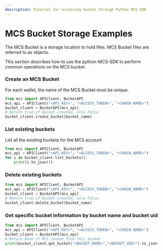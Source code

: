 ```yaml
---
description: Tutorial for accessing bucket through Python MCS SDK
---
```


# MCS Bucket Storage Examples

The MCS Bucket is a storage location to hold files. MCS Bucket files are referred to as objects.

This section describes how to use the python-MCS-SDK to perform common operations on the MCS bucket.

### Create an MCS Bucket

For each wallet, the name of the MCS Bucket must be unique.

```python
from mcs import APIClient, BucketAPI
mcs_api = APIClient("<API_KEY>", "<ACCESS_TOKEN>", "<CHAIN_NAME>")
bucket_client = BucketAPI(mcs_api)
# Return true if bucket created, else False
bucket_client.create_bucket(bucket_name)
```

### List existing buckets

List all the existing buckets for the MCS account

```python
from mcs import APIClient, BucketAPI
mcs_api = APIClient("<API_KEY>", "<ACCESS_TOKEN>", "<CHAIN_NAME>")
for i in bucket_client.list_buckets():
    print(i.to_json())
```

### Delete existing buckets

```python
from mcs import APIClient, BucketAPI
mcs_api = APIClient("<API_KEY>", "<ACCESS_TOKEN>", "<CHAIN_NAME>")
bucket_client = BucketAPI(mcs_api)
# Return true if bucket created, else False
bucket_client.delete_bucket(bucket_name)
```

### Get specific bucket information by bucket name and bucket uid

```python
from mcs import APIClient, BucketAPI
mcs_api = APIClient("<API_KEY>", "<ACCESS_TOKEN>", "<CHAIN_NAME>")
bucket_client = BucketAPI(mcs_api)
# Return None if MCS cannot find this bucket
print(bucket_client.get_bucket("<BUCKET_NAME>","<BUCKET_UID>").to_json())
```
